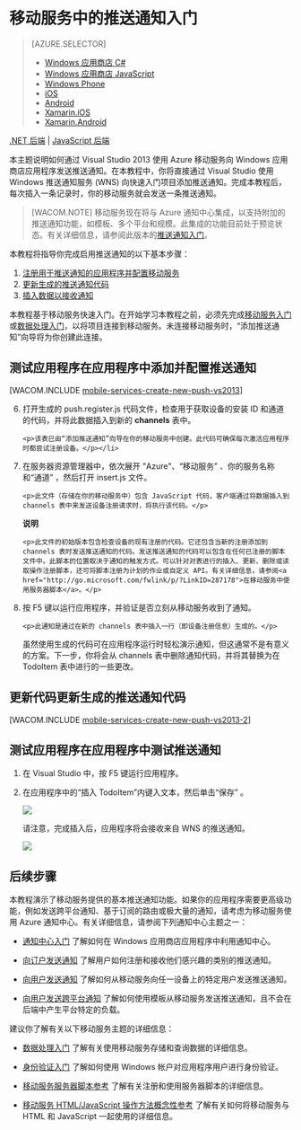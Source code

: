 ﻿<properties linkid="develop-mobile-tutorials-get-started-with-push-js-vs2013" urlDisplayName="Get Started with Push (JS)" pageTitle="Get started with push notifications (Windows Store JavaScript) | Mobile Dev Center" metaKeywords="" description="Learn how to use Azure Mobile Services to send push notifications to your Windows Store JavaScript app." metaCanonical="/develop/mobile/tutorials/get-started-with-push-dotnet/" services="" documentationCenter="Mobile" title="Get started with push notifications in Mobile Services" authors="glenga" solutions="" manager="" editor="" />
<tags ms.service=""
    ms.date="11/22/2014"
    wacn.date="04/11/2015"
    />

# 移动服务中的推送通知入门

> [AZURE.SELECTOR]
> - [Windows 应用商店 C#](/zh-cn/documentation/articles/mobile-services-windows-store-dotnet-get-started-push)
> - [Windows 应用商店 JavaScript](/zh-cn/documentation/articles/mobile-services-windows-store-javascript-get-started-push)
> - [Windows Phone](/zh-cn/documentation/articles/mobile-services-windows-phone-get-started-push)
> - [iOS](/zh-cn/documentation/articles/mobile-services-ios-get-started-push)
> - [Android](/zh-cn/documentation/articles/mobile-services-android-get-started-push)
> - [Xamarin.iOS](/zh-cn/documentation/articles/partner-xamarin-mobile-services-ios-get-started-push)
> - [Xamarin.Android](/zh-cn/documentation/articles/partner-xamarin-mobile-services-android-get-started-push)


<div class="dev-center-tutorial-subselector"><a href="/zh-cn/documentation/articles/mobile-services-dotnet-backend-windows-store-javascript-get-started-push/" title=".NET backend">.NET 后端</a> |  <a href="/zh-cn/documentation/articles/mobile-services-windows-store-javascript-get-started-push/"  title="JavaScript backend" class="current">JavaScript 后端</a></div>

本主题说明如何通过 Visual Studio 2013 使用 Azure 移动服务向 Windows 应用商店应用程序发送推送通知。在本教程中，你将直接通过 Visual Studio 使用 Windows 推送通知服务 (WNS) 向快速入门项目添加推送通知。完成本教程后，每次插入一条记录时，你的移动服务就会发送一条推送通知。

> [WACOM.NOTE] 移动服务现在将与 Azure 通知中心集成，以支持附加的推送通知功能，如模板、多个平台和规模。此集成的功能目前处于预览状态。有关详细信息，请参阅此版本的[推送通知入门][]。

本教程将指导你完成启用推送通知的以下基本步骤：

1.  [注册用于推送通知的应用程序并配置移动服务][]
2.  [更新生成的推送通知代码][]
3.  [插入数据以接收通知][]

本教程基于移动服务快速入门。在开始学习本教程之前，必须先完成[移动服务入门][]或[数据处理入门][]，以将项目连接到移动服务。未连接移动服务时，“添加推送通知”向导将为你创建此连接。

<a name="register"></a>
## 测试应用程序在应用程序中添加并配置推送通知

[WACOM.INCLUDE [mobile-services-create-new-push-vs2013](../includes/mobile-services-create-new-push-vs2013.md)]

<ol start="6">
<li><p>打开生成的 push.register.js 代码文件，检查用于获取设备的安装 ID 和通道的代码，并将此数据插入到新的 <b>channels</b> 表中。</p>

    <p>该表已由“添加推送通知”向导在你的移动服务中创建。此代码可确保每次激活应用程序时都尝试注册设备。</p></li>

<li><p>在服务器资源管理器中，依次展开 "Azure"、“移动服务” 、你的服务名称和“通道” ，然后打开 insert.js 文件。</p>

    <p>此文件（存储在你的移动服务中）包含 JavaScript 代码，客户端通过将数据插入到 channels 表中来发送设备注册请求时，将执行该代码。</p>

<div class="dev-callout"><b>说明</b>

    <p>此文件的初始版本包含检查设备的现有注册的代码。它还包含当新的注册添加到 channels 表时发送推送通知的代码。发送推送通知的代码可以包含在任何已注册的脚本文件中。此脚本的位置取决于通知的触发方式。可以针对对表进行的插入、更新、删除或读取操作注册脚本，还可将脚本注册为计划的作业或自定义 API。有关详细信息，请参阅<a href="http://go.microsoft.com/fwlink/p/?LinkID=287178">在移动服务中使用服务器脚本</a>。</p>
</div>
</li>

<li><p>按 F5 键以运行应用程序，并验证是否立刻从移动服务收到了通知。</p>

    <p>此通知是通过在新的 channels 表中插入一行（即设备注册信息）生成的。</p>

<p>虽然使用生成的代码可在应用程序运行时轻松演示通知，但这通常不是有意义的方案。下一步，你将会从 channels 表中删除通知代码，并将其替换为在 TodoItem 表中进行的一些更改。</p>
</li>
</ol>

<a name="update-scripts"></a>
## 更新代码更新生成的推送通知代码

[WACOM.INCLUDE [mobile-services-create-new-push-vs2013-2](../includes/mobile-services-create-new-push-vs2013-2.md)]

<a name="test"></a>
## 测试应用程序在应用程序中测试推送通知

1.  在 Visual Studio 中，按 F5 键运行应用程序。

2.  在应用程序中的“插入 TodoItem”内键入文本，然后单击“保存” 。

    ![][0]

    请注意，完成插入后，应用程序将会接收来自 WNS 的推送通知。

    ![][1]

<a name="next-steps"> </a>
## 后续步骤

本教程演示了移动服务提供的基本推送通知功能。如果你的应用程序需要更高级功能，例如发送跨平台通知、基于订阅的路由或极大量的通知，请考虑为移动服务使用 Azure 通知中心。有关详细信息，请参阅下列通知中心主题之一：

-   [通知中心入门][]
    了解如何在 Windows 应用商店应用程序中利用通知中心。

-   [向订户发送通知][]
    了解用户如何注册和接收他们感兴趣的类别的推送通知。

-   [向用户发送通知][]
    了解如何从移动服务向任一设备上的特定用户发送推送通知。

-   [向用户发送跨平台通知][]
    了解如何使用模板从移动服务发送推送通知，且不会在后端中产生平台特定的负载。

建议你了解有关以下移动服务主题的详细信息：

-   [数据处理入门][]
    了解有关使用移动服务存储和查询数据的详细信息。

-   [身份验证入门][]
    了解如何使用 Windows 帐户对应用程序用户进行身份验证。

-   [移动服务服务器脚本参考][]
    了解有关注册和使用服务器脚本的详细信息。

-   [移动服务 HTML/JavaScript 操作方法概念性参考][]
    了解有关如何将移动服务与 HTML 和 JavaScript 一起使用的详细信息。

  [Windows 应用商店 C#]: /zh-cn/documentation/articles/mobile-services-windows-store-dotnet-get-started-push "Windows 应用商店 C#"
  [Windows 应用商店 JavaScript]: /zh-cn/documentation/articles/mobile-services-windows-store-javascript-get-started-push "Windows 应用商店 JavaScript"
  [Windows Phone]: /zh-cn/documentation/articles/mobile-services-windows-phone-get-started-push "Windows Phone"
  [iOS]: /zh-cn/documentation/articles/mobile-services-ios-get-started-push "iOS"
  [Android]: /zh-cn/documentation/articles/mobile-services-android-get-started-push "Android"
  [Xamarin.iOS]: /zh-cn/documentation/articles/partner-xamarin-mobile-services-ios-get-started-push "Xamarin.iOS"
  [Xamarin.Android]: /zh-cn/documentation/articles/partner-xamarin-mobile-services-android-get-started-push "Xamarin.Android"
  [.NET 后端]: /zh-cn/documentation/articles/mobile-services-dotnet-backend-windows-store-javascript-get-started-push/ ".NET 后端"
  [JavaScript 后端]: /zh-cn/documentation/articles/mobile-services-windows-store-javascript-get-started-push/ "JavaScript 后端"
  [推送通知入门]: /zh-cn/documentation/articles/mobile-services-javascript-backend-windows-store-javascript-get-started-push/
  [注册用于推送通知的应用程序并配置移动服务]: #register
  [更新生成的推送通知代码]: #update-scripts
  [插入数据以接收通知]: #test
  [移动服务入门]: /develop/mobile/tutorials/get-started/
  [数据处理入门]: /develop/mobile/tutorials/get-started-with-data-js/
  [mobile-services-create-new-push-vs2013]: ../includes/mobile-services-create-new-push-vs2013.md
  [在移动服务中使用服务器脚本]: http://go.microsoft.com/fwlink/p/?LinkID=287178
  [mobile-services-create-new-push-vs2013-2]: ../includes/mobile-services-create-new-push-vs2013-2.md
  [0]: ./media/mobile-services-windows-store-javascript-get-started-push/mobile-quickstart-push1.png
  [1]: ./media/mobile-services-windows-store-javascript-get-started-push/mobile-quickstart-push2.png
  [通知中心入门]: /documentation/articles/notification-hubs-windows-store-dotnet-get-started
  [向订户发送通知]: /documentation/articles/notification-hubs-windows-store-dotnet-send-breaking-news
  [向用户发送通知]: /documentation/articles/mobile-services-dotnet-backend-windows-store-dotnet-push-notifications-app-users
  [向用户发送跨平台通知]: /documentation/articles/mobile-services-javascript-backend-windows-store-dotnet-push-notifications-app-users
  [身份验证入门]: /develop/mobile/tutorials/get-started-with-users-js
  [移动服务服务器脚本参考]: /develop/mobile/how-to-guides/work-with-server-scripts/
  [移动服务 HTML/JavaScript 操作方法概念性参考]: /develop/mobile/how-to-guides/work-with-html-js-client/
